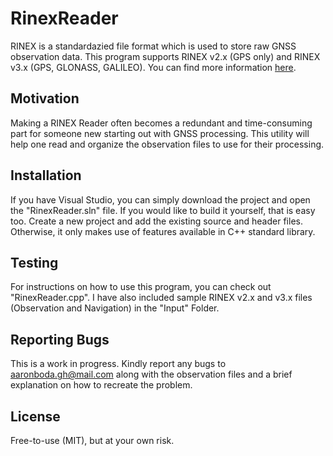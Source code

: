 # RinexReader

RINEX is a standardazied file format which is used to store raw GNSS observation data. This program supports RINEX v2.x (GPS only) and RINEX v3.x (GPS, GLONASS, GALILEO). You can find more information [here](https://kb.igs.org/hc/en-us/articles/115003980188-RINEX-2-11).

## Motivation

Making a RINEX Reader often becomes a redundant and time-consuming part for someone new starting out with GNSS processing. This utility will help one read and organize the observation files to use for their processing. 

## Installation

If you have Visual Studio, you can simply download the project and open the "RinexReader.sln" file. If you would like to build it yourself, that is easy too. Create a new project and add the existing source and header files. Otherwise, it only makes use of features available in C++ standard library.

## Testing

For instructions on how to use this program, you can check out "RinexReader.cpp". I have also included sample RINEX v2.x and v3.x files (Observation and Navigation) in the "Input" Folder.

## Reporting Bugs

This is a work in progress. Kindly report any bugs to aaronboda.gh@mail.com along with the observation files and a brief explanation on how to recreate the problem.

## License

Free-to-use (MIT), but at your own risk.
